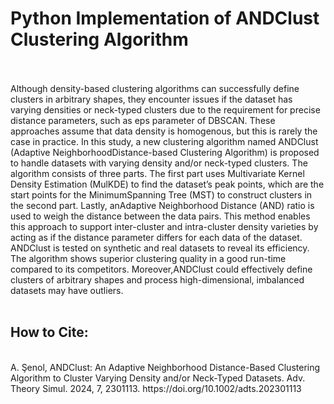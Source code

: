 <h1>Python Implementation of ANDClust Clustering Algorithm</h1>
<br><br>
Although density-based clustering algorithms can successfully define clusters in arbitrary shapes, they encounter issues if the dataset has varying densities or neck-typed clusters due to the requirement for precise distance parameters, such as eps parameter of DBSCAN. These approaches assume that data density is homogenous, but this is rarely the case in practice. In this study, a new clustering algorithm named ANDClust (Adaptive NeighborhoodDistance-based Clustering Algorithm) is proposed to handle datasets with varying density and/or neck-typed clusters. The algorithm consists of three parts. The first part uses Multivariate Kernel Density Estimation (MulKDE) to find the dataset’s peak points, which are the start points for the MinimumSpanning Tree (MST) to construct clusters in the second part. Lastly, anAdaptive Neighborhood Distance (AND) ratio is used to weigh the distance between the data pairs. This method enables this approach to support inter-cluster and intra-cluster density varieties by acting as if the distance parameter differs for each data of the dataset. ANDClust is tested on synthetic and real datasets to reveal its efficiency. The algorithm shows superior clustering quality in a good run-time compared to its competitors. Moreover,ANDClust could effectively define clusters of arbitrary shapes and process high-dimensional, imbalanced datasets may have outliers.<br>
<br>
<h2>How to Cite:</h2><br>
A. Şenol, ANDClust: An Adaptive Neighborhood Distance-Based Clustering Algorithm to Cluster Varying Density and/or Neck-Typed Datasets. Adv. Theory Simul. 2024, 7, 2301113. https://doi.org/10.1002/adts.202301113
